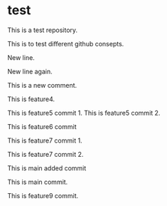# test

This is a test repository.

This is to test different github consepts.

New line.

New line again.

This is a new comment.

This is feature4.

This is feature5 commit 1.
This is feature5 commit 2.

This is feature6 commit

This is feature7 commit 1.

This is feature7 commit 2.

This is main added commit

This is main commit.

This is feature9 commit.
